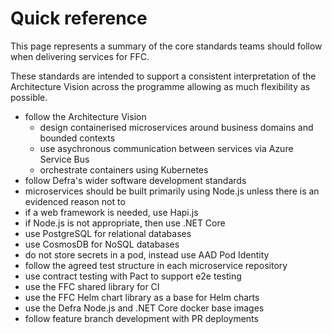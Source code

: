 # Quick reference
This page represents a summary of the core standards teams should follow when delivering services for FFC.

These standards are intended to support a consistent interpretation of the Architecture Vision across the programme allowing as much flexibility as possible.

- follow the Architecture Vision
  - design containerised microservices around business domains and bounded contexts
  - use asychronous communication between services via Azure Service Bus
  - orchestrate containers using Kubernetes
- follow Defra's wider software development standards
- microservices should be built primarily using Node.js unless there is an evidenced reason not to
- if a web framework is needed, use Hapi.js
- if Node.js is not appropriate, then use .NET Core
- use PostgreSQL for relational databases
- use CosmosDB for NoSQL databases
- do not store secrets in a pod, instead use AAD Pod Identity
- follow the agreed test structure in each microservice repository
- use contract testing with Pact to support e2e testing
- use the FFC shared library for CI
- use the FFC Helm chart library as a base for Helm charts
- use the Defra Node.js and .NET Core docker base images
- follow feature branch development with PR deployments
